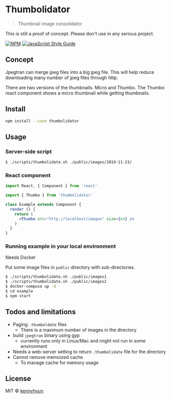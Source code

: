 # Thumbolidator

> Thumbnail image consolidator

This is still a proof of concept. Please don't use in any serious project.

[![NPM](https://img.shields.io/npm/v/thumbolidator.svg)](https://www.npmjs.com/package/thumbolidator) [![JavaScript Style Guide](https://img.shields.io/badge/code_style-standard-brightgreen.svg)](https://standardjs.com)

## Concept

Jpegtran can merge jpeg files into a big jpeg file. This will help reduce downloading many number of jpeg files through http.

There are two versions of the thumbnails. Micro and Thumbo. The Thumbo react component shows a micro thumbnail while getting thumbnails.

## Install

```bash
npm install --save thumbolidator
```

## Usage

### Server-side script

```bash
$ ./scripts/thumbolidate.sh ./public/images/2019-11-23/
```

### React component

```jsx
import React, { Component } from 'react'

import { Thumbo } from 'thumbolidator'

class Example extends Component {
  render () {
    return (
      <Thumbo src="http://localhost/images" size={64} />
    )
  }
}
```

### Running example in your local environment

Needs Docker

Put some image files in `public` directory with sub-directories.

```bash
$ ./scripts/thumbolidate.sh ./public/images1
$ ./scripts/thumbolidate.sh ./public/images2
$ docker-compose up -d
$ cd example
$ npm start
```

## Todos and limitations

- Paging `.thumboldate` files
  - There is a maximum number of images in the directory
- build `jpegtran` binary using gyp
  - currently runs only in Linux/Mac and might not run in some environment
- Needs a web-server setting to return `.thumbolidate` file for the directory
- Cannot remove memoized cache
  - To manage cache for memory usage

## License

MIT © [kennyhyun](https://github.com/kennyhyun)

